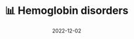 ---
title: 📊 Hemoglobin disorders
date: '2022-12-02'
type: book
weight: 802
commentable: true

show_breadcrumb: true
---